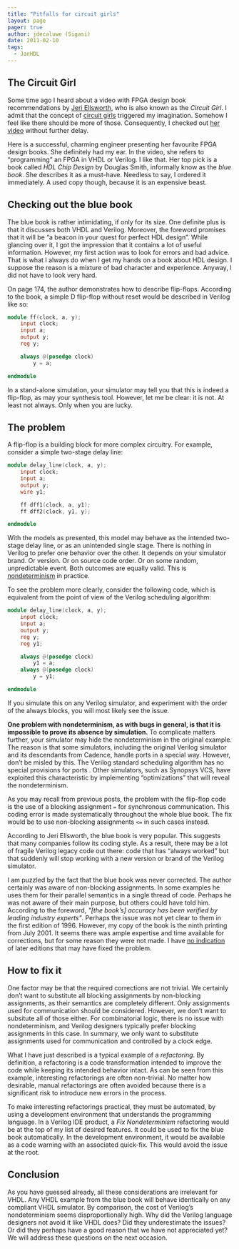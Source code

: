 ```yaml
---
title: "Pitfalls for circuit girls"
layout: page 
pager: true
author: jdecaluwe (Sigasi)
date: 2011-02-10
tags: 
  - JanHDL
---
```


## The Circuit Girl

Some time ago I heard about a video with FPGA design book recommendations by <a href="http://en.wikipedia.org/wiki/Jeri_Ellsworth">Jeri Ellsworth</a>, who is also known as the <em>Circuit Girl</em>. I admit that the concept of <a href="http://www.urbandictionary.com/define.php?term=circuit%20girl">circuit girls</a> triggered my imagination. Somehow I feel like there should be more of those.  Consequently,  I checked out <a href="http://www.youtube.com/watch?v=kobf8IOB0oA">her video</a> without further delay.

Here is a successful, charming engineer presenting her favourite FPGA design books. She definitely  had my ear. In the video, she refers to “programming” an FPGA in VHDL or Verilog. I like that. Her top pick is a book called <em>HDL Chip Design</em> by Douglas Smith, informally know as the <em>blue book</em>. She describes it as a must-have. Needless to say, I ordered it immediately. A used copy though, because it is an expensive beast.

## Checking out the blue book

The blue book is rather intimidating, if only for its size. One definite plus is that it discusses both VHDL and Verilog.  Moreover, the foreword promises that it will be “a beacon in your quest for perfect HDL design”.  While glancing over it, I got the impression that it contains a lot of useful information. However, my first action was to look for errors and bad advice. That is what I always do when I  get my hands on a book about HDL design. I suppose the reason is a mixture of bad character and experience. Anyway, I did not have to look very hard.

On page 174, the author demonstrates  how to describe flip-flops.  According to the book, a simple D flip-flop without reset would be described in Verilog like so:

```verilog
module ff(clock, a, y);
    input clock;
    input a;
    output y;
    reg y;

    always @(posedge clock)
        y = a;

endmodule
```

In a stand-alone simulation, your simulator may tell you that this is indeed a  flip-flop, as may your synthesis tool. However, let me be clear: it is not. At least not always. Only when you are lucky.

## The problem

A flip-flop is a building block for more complex circuitry. For example, consider a simple two-stage delay line:

```verilog
module delay_line(clock, a, y);
    input clock;
    input a;
    output y;
    wire y1;

    ff dff1(clock, a, y1);
    ff dff2(clock, y1, y);

endmodule
```

With the models as presented, this model may behave as the intended two-stage delay line, or as an unintended single stage. There is nothing in Verilog to prefer one behavior over the other. It depends on your simulator brand. Or version. Or on source code order. Or on some random, unpredictable event.  Both outcomes are equally valid. This is <a href="http://www.sigasi.com/content/verilogs-major-flaw">nondeterminism</a> in practice.

To see the problem more clearly, consider the following code, which is equivalent from the point of view of the Verilog scheduling algorithm:

```verilog
module delay_line(clock, a, y);
    input clock;
    input a;
    output y;
    reg y;
    reg y1;

    always @(posedge clock)
        y1 = a;
    always @(posedge clock)
        y = y1;

endmodule
```

If you simulate this on any Verilog simulator, and experiment with the order of the always blocks, you will most likely see the issue.

<strong>One problem with nondeterminism, as with bugs in general, is that it is impossible to prove its absence by simulation.</strong> To  complicate matters further, your simulator may hide  the nondeterminism in the original example. The reason is that some simulators, including the original Verilog simulator and its descendants from Cadence, handle ports in a special way. However, don’t be misled by this. The Verilog standard scheduling algorithm has no special provisions for ports . Other simulators, such as Synopsys VCS,  have exploited this characteristic by implementing “optimizations” that will reveal the nondeterminism.

As you may recall from previous posts, the problem with the flip-flop code is the use of a blocking assignment `=` for synchronous communication.  This coding error is made systematically throughout the whole blue book. The fix would be to use non-blocking assignments `<=`  in such cases instead.

According to Jeri Ellsworth, the blue book is very popular. This suggests that many companies follow its coding style.  As a result, there may be  a lot of fragile Verilog legacy code out there: code that has “always worked” but that suddenly will stop working with a new version or brand of the Verilog simulator.

I am puzzled by the fact that the blue book was never corrected. The author certainly was aware of non-blocking assignments. In some examples he uses them for their parallel semantics in a single thread of code. Perhaps he was not aware of their main purpose, but others could have told him. According to the foreword, _"\[the book’s\] accuracy has been verified by leading industry experts"_.  Perhaps the issue was not yet clear to them in the first edition of 1996. However, my  copy of the book is the ninth printing from July 2001.  It seems there was ample expertise and time available for corrections, but for some reason they were not made. I have <a href="http://stackoverflow.com/questions/4914074/have-the-errors-in-hdl-chip-design-by-douglas-smith-ever-been-corrected">no indication</a> of later editions that may have fixed the problem.

## How to fix it

One factor may be that the required corrections are not trivial. We certainly don’t want to substitute all blocking assignments by non-blocking assignments, as their semantics are completely different. Only assignments used for communication  should be considered. However, we don’t want to subsitute all of those either. For combinatorial logic, there is no issue with nondeterminism, and Verilog designers typically prefer blocking assignments in this case. In summary, we only want to substitute assignments used for communication and  controlled by a clock edge.

What I have just described is a typical example of a <em>refactoring</em>. By definition,  a refactoring is a code transformation intended to improve the code while keeping its intended behavior intact. As can be seen from this example,  interesting refactorings are often non-trivial. No matter how desirable, manual refactorings are often avoided because there is a significant risk to introduce new errors in the process.

To make interesting  refactorings practical,  they must be automated, by using a development environment that understands the programming language.  In a Verilog IDE product, a <em>Fix Nondeterminism</em> refactoring would be at the top of my list of  desired features. It could be used to fix the blue book automatically. In the development environment, it would be available as a code warning with an associated quick-fix. This would avoid the issue at the root.

## Conclusion

As you have guessed already, all  these considerations are irrelevant for VHDL. Any VHDL example from the blue book will behave identically on any compliant VHDL simulator. By comparison, the cost of Verilog’s nondeterminism seems disproportionally high. Why did the Verilog language designers not avoid it like VHDL does? Did they underestimate the issues? Or did they perhaps have a good reason that we have not appreciated yet? We will address these questions on the next occasion.